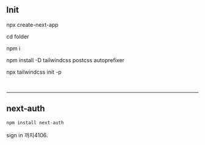 
## Init
npx create-next-app

cd folder

npm i

npm install -D tailwindcss postcss autoprefixer

npx tailwindcss init -p

<br>

---

## next-auth

```jsx
npm install next-auth
```
sign in 까지4106.
